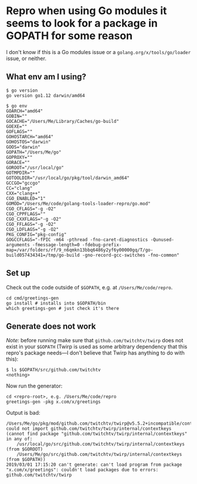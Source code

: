 # Repro when using Go modules it seems to look for a package in GOPATH for some reason

I don't know if this is a Go modules issue or a `golang.org/x/tools/go/loader` issue, or neither.

## What env am I using?

```
$ go version
go version go1.12 darwin/amd64
```

```
$ go env
GOARCH="amd64"
GOBIN=""
GOCACHE="/Users/Me/Library/Caches/go-build"
GOEXE=""
GOFLAGS=""
GOHOSTARCH="amd64"
GOHOSTOS="darwin"
GOOS="darwin"
GOPATH="/Users/Me/go"
GOPROXY=""
GORACE=""
GOROOT="/usr/local/go"
GOTMPDIR=""
GOTOOLDIR="/usr/local/go/pkg/tool/darwin_amd64"
GCCGO="gccgo"
CC="clang"
CXX="clang++"
CGO_ENABLED="1"
GOMOD="/Users/Me/code/golang-tools-loader-repro/go.mod"
CGO_CFLAGS="-g -O2"
CGO_CPPFLAGS=""
CGO_CXXFLAGS="-g -O2"
CGO_FFLAGS="-g -O2"
CGO_LDFLAGS="-g -O2"
PKG_CONFIG="pkg-config"
GOGCCFLAGS="-fPIC -m64 -pthread -fno-caret-diagnostics -Qunused-arguments -fmessage-length=0 -fdebug-prefix-map=/var/folders/rf/9_n6qmkn13bbq6486y2yf6y00000gq/T/go-build057434341=/tmp/go-build -gno-record-gcc-switches -fno-common"
```

## Set up

Check out the code outside of `$GOPATH`, e.g. at `/Users/Me/code/repro`.

```
cd cmd/greetings-gen
go install # installs into $GOPATH/bin
which greetings-gen # just check it's there
```

## Generate does not work

_Note:_ before running make sure that `github.com/twitchtv/twirp` does not exist in your `$GOPATH` (Twirp is used as some arbitrary dependency that this repro's package needs—I don't believe that Twirp has anything to do with this):

```
$ ls $GOPATH/src/github.com/twitchtv
<nothing>
```

Now run the generator:

```
cd <repro-root>, e.g. /Users/Me/code/repro
greetings-gen -pkg x.com/x/greetings
```

Output is bad:

```
/Users/Me/go/pkg/mod/github.com/twitchtv/twirp@v5.5.2+incompatible/context.go:21:2: could not import github.com/twitchtv/twirp/internal/contextkeys (cannot find package "github.com/twitchtv/twirp/internal/contextkeys" in any of:
	/usr/local/go/src/github.com/twitchtv/twirp/internal/contextkeys (from $GOROOT)
	/Users/Me/go/src/github.com/twitchtv/twirp/internal/contextkeys (from $GOPATH))
2019/03/01 17:15:20 can't generate: can't load program from package "x.com/x/greetings": couldn't load packages due to errors: github.com/twitchtv/twirp
```
